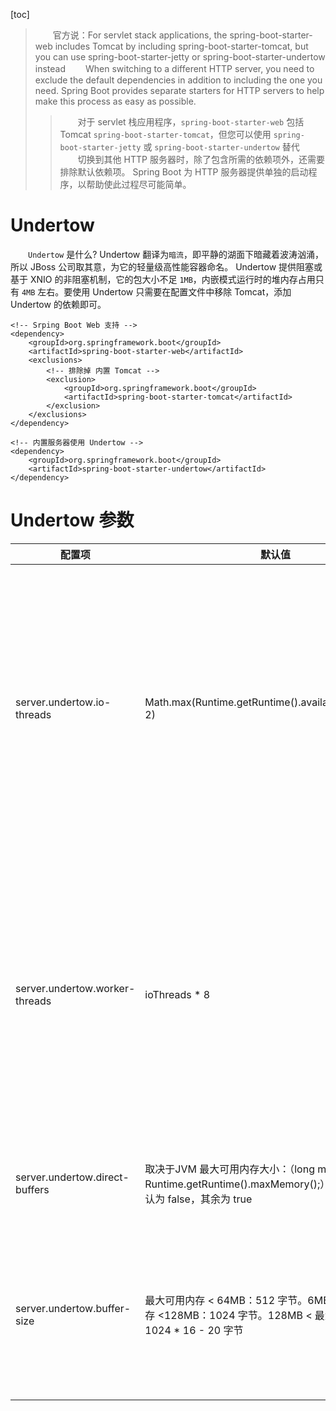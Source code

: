 [toc]

> 　　官方说：For servlet stack applications, the spring-boot-starter-web includes Tomcat by including spring-boot-starter-tomcat, but you can use spring-boot-starter-jetty or spring-boot-starter-undertow instead
> 　　When switching to a different HTTP server, you need to exclude the default dependencies in addition to including the one you need. Spring Boot provides separate starters for HTTP servers to help make this process as easy as possible.
>> 　　对于 servlet 栈应用程序，`spring-boot-starter-web` 包括 Tomcat `spring-boot-starter-tomcat`，但您可以使用 `spring-boot-starter-jetty` 或 `spring-boot-starter-undertow` 替代
>> 　　切换到其他 HTTP 服务器时，除了包含所需的依赖项外，还需要排除默认依赖项。 Spring Boot 为 HTTP 服务器提供单独的启动程序，以帮助使此过程尽可能简单。

# Undertow

　　`Undertow` 是什么? Undertow 翻译为`暗流`，即平静的湖面下暗藏着波涛汹涌，所以 JBoss 公司取其意，为它的轻量级高性能容器命名。 Undertow 提供阻塞或基于 XNIO 的非阻塞机制，它的包大小不足 `1MB`，内嵌模式运行时的堆内存占用只有 `4MB` 左右。要使用 Undertow 只需要在配置文件中移除 Tomcat，添加 Undertow 的依赖即可。

```
<!-- Srping Boot Web 支持 -->
<dependency>
    <groupId>org.springframework.boot</groupId>
    <artifactId>spring-boot-starter-web</artifactId>
    <exclusions>
        <!-- 排除掉 内置 Tomcat -->
        <exclusion>
            <groupId>org.springframework.boot</groupId>
            <artifactId>spring-boot-starter-tomcat</artifactId>
        </exclusion>
    </exclusions>
</dependency>

<!-- 内置服务器使用 Undertow -->
<dependency>
    <groupId>org.springframework.boot</groupId>
    <artifactId>spring-boot-starter-undertow</artifactId>
</dependency>
```

# Undertow 参数

| 配置项 | 默认值 | 说明 |
| --- | --- | --- |
| server.undertow.io-threads | Math.max(Runtime.getRuntime().availableProcessors(), 2) | 设置 IO 线程数，它主要执行非阻塞的任务，它们会负责多个连接，默认设置每个 CPU 核心有一个线程。不要设置过大，如果过大，启动项日会报错：打开文件数过多 |
| server.undertow.worker-threads | ioThreads * 8 | 阳塞任务线程数，当执行类似 Servlet 请求阻塞 IO 操作，Undertow 会从这个线程池中取得线程。它的值设置取决于系统线程执行任务的阻塞系数，默认值：IO 线程数 * 8 |
| server.undertow.direct-buffers | 取决于JVM 最大可用内存大小：（long maxMemory = Runtime.getRuntime().maxMemory();），小于 64MB 默认为 false，其余为 true | 是否分配直接内存（NIO 直接分配的是堆外内存） |
| server.undertow.buffer-size | 最大可用内存 < 64MB：512 字节。6MB <= 最大可用内存 <128MB：1024 字节。128MB < 最大可用内存：1024 * 16 - 20 字节 | 每块 buffer 的空间大小，空间越小利用越充分，不要设置太大，以免影响其他应用，合适即可 |
